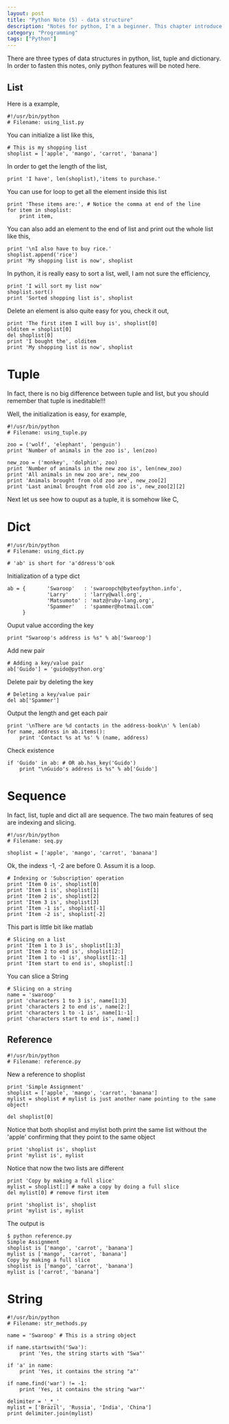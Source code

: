 ```yaml
---
layout: post
title: "Python Note (5) - data structure"
description: "Notes for python, I'm a beginner. This chapter introduce how to use data structure"
category: "Programming"
tags: ["Python"]
---
```


There are three types of data structures in python, list, tuple and dictionary. In order to fasten this notes, only python features will be noted here.

## List

Here is a example,

    #!/usr/bin/python
    # Filename: using_list.py

You can initialize a list like this,

    # This is my shopping list
	shoplist = ['apple', 'mango', 'carrot', 'banana']

In order to get the length of the list,

	print 'I have', len(shoplist),'items to purchase.'

You can use for loop to get all the element inside this list

	print 'These items are:', # Notice the comma at end of the line
	for item in shoplist:
		print item,

You can also add an element to the end of list and print out the whole list like this,

	print '\nI also have to buy rice.'
	shoplist.append('rice')
	print 'My shopping list is now', shoplist

In python, it is really easy to sort a list, well, I am not sure the efficiency,

	print 'I will sort my list now'
	shoplist.sort()
	print 'Sorted shopping list is', shoplist

Delete an element is also quite easy for you, check it out,

	print 'The first item I will buy is', shoplist[0]
	olditem = shoplist[0]
	del shoplist[0]
	print 'I bought the', olditem
	print 'My shopping list is now', shoplist

# Tuple

In fact, there is no big difference between tuple and list, but you should remember that tuple is ineditable!!!

Well, the initialization is easy, for example, 

    #!/usr/bin/python
    # Filename: using_tuple.py

	zoo = ('wolf', 'elephant', 'penguin')
	print 'Number of animals in the zoo is', len(zoo)

	new_zoo = ('monkey', 'dolphin', zoo)
	print 'Number of animals in the new zoo is', len(new_zoo)
	print 'All animals in new zoo are', new_zoo
	print 'Animals brought from old zoo are', new_zoo[2]
	print 'Last animal brought from old zoo is', new_zoo[2][2]

Next let us see how to ouput as a tuple, it is somehow like C,

# Dict

    #!/usr/bin/python
    # Filename: using_dict.py

    # 'ab' is short for 'a'ddress'b'ook

Initialization of a type dict

	ab = {       'Swaroop'   : 'swaroopch@byteofpython.info',
				 'Larry'     : 'larry@wall.org',
				 'Matsumoto' : 'matz@ruby-lang.org',
				 'Spammer'   : 'spammer@hotmail.com'
		 }

Ouput value according the key

	print "Swaroop's address is %s" % ab['Swaroop']

Add new pair

    # Adding a key/value pair
	ab['Guido'] = 'guido@python.org'

Delete pair by deleting the key

    # Deleting a key/value pair
	del ab['Spammer']

Output the length and get each pair

	print '\nThere are %d contacts in the address-book\n' % len(ab)
	for name, address in ab.items():
		print 'Contact %s at %s' % (name, address)

Check existence

	if 'Guido' in ab: # OR ab.has_key('Guido')
		print "\nGuido's address is %s" % ab['Guido']

# Sequence

In fact, list, tuple and dict all are sequence. The two main features of seq are indexing and slicing.

    #!/usr/bin/python
    # Filename: seq.py

	shoplist = ['apple', 'mango', 'carrot', 'banana']

Ok, the indexs -1, -2 are before 0. Assum it is a loop. 

    # Indexing or 'Subscription' operation
	print 'Item 0 is', shoplist[0]
	print 'Item 1 is', shoplist[1]
	print 'Item 2 is', shoplist[2]
	print 'Item 3 is', shoplist[3]
	print 'Item -1 is', shoplist[-1]
	print 'Item -2 is', shoplist[-2]

This part is little bit like matlab

    # Slicing on a list
	print 'Item 1 to 3 is', shoplist[1:3]
	print 'Item 2 to end is', shoplist[2:]
	print 'Item 1 to -1 is', shoplist[1:-1]
	print 'Item start to end is', shoplist[:]

You can slice a String

    # Slicing on a string
	name = 'swaroop'
	print 'characters 1 to 3 is', name[1:3]
	print 'characters 2 to end is', name[2:]
	print 'characters 1 to -1 is', name[1:-1]
	print 'characters start to end is', name[:]

## Reference

    #!/usr/bin/python
	# Filename: reference.py

New a reference to shoplist

	print 'Simple Assignment'
	shoplist = ['apple', 'mango', 'carrot', 'banana']
	mylist = shoplist # mylist is just another name pointing to the same object!

	del shoplist[0]

Notice that both shoplist and mylist both print the same list without the 'apple' confirming that they point to the same object

	print 'shoplist is', shoplist
	print 'mylist is', mylist

Notice that now the two lists are different

	print 'Copy by making a full slice'
	mylist = shoplist[:] # make a copy by doing a full slice
	del mylist[0] # remove first item

	print 'shoplist is', shoplist
	print 'mylist is', mylist

The output is

	$ python reference.py
	Simple Assignment
	shoplist is ['mango', 'carrot', 'banana']
	mylist is ['mango', 'carrot', 'banana']
	Copy by making a full slice
	shoplist is ['mango', 'carrot', 'banana']
	mylist is ['carrot', 'banana']

# String

	#!/usr/bin/python
	# Filename: str_methods.py

	name = 'Swaroop' # This is a string object 

	if name.startswith('Swa'):
		print 'Yes, the string starts with "Swa"'

	if 'a' in name:
		print 'Yes, it contains the string "a"'

	if name.find('war') != -1:
		print 'Yes, it contains the string "war"'

	delimiter = '_*_'
	mylist = ['Brazil', 'Russia', 'India', 'China']
	print delimiter.join(mylist)
